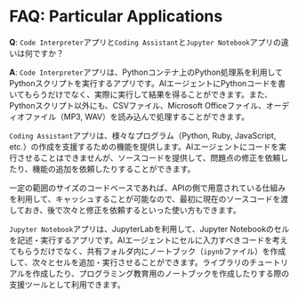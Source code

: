 # FAQ: Particular Applications

**Q**: `Code Interpreter`アプリと`Coding Assistant`と`Jupyter Notebook`アプリの違いは何ですか？

**A**: `Code Interpreter`アプリは、Pythonコンテナ上のPython処理系を利用してPythonスクリプトを実行するアプリです。AIエージェントにPythonコードを書いてもらうだけでなく、実際に実行して結果を得ることができます。また、Pythonスクリプト以外にも、CSVファイル、Microsoft Officeファイル、オーディオファイル（MP3, WAV）を読み込んで処理することができます。

`Coding Assistant`アプリは、様々なプログラム（Python, Ruby, JavaScript, etc.）の作成を支援するための機能を提供します。AIエージェントにコードを実行させることはできませんが、ソースコードを提供して、問題点の修正を依頼したり、機能の追加を依頼したりすることができます。

一定の範囲のサイズのコードベースであれば、APIの側で用意されている仕組みを利用して、キャッシュすることが可能なので、最初に現在のソースコードを渡しておき、後で次々と修正を依頼するといった使い方もできます。

`Jupyter Notebook`アプリは、JupyterLabを利用して、Jupyter Notebookのセルを記述・実行するアプリです。AIエージェントにセルに入力すべきコードを考えてもらうだけでなく、共有フォルダ内にノートブック（`ipynb`ファイル）を作成して、次々とセルを追加・実行させることができます。ライブラリのチュートリアルを作成したり、プログラミング教育用のノートブックを作成したりする際の支援ツールとして利用できます。
